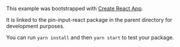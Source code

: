 This example was bootstrapped with [Create React App](https://github.com/facebook/create-react-app).

It is linked to the pin-input-react package in the parent directory for development purposes.

You can run `yarn install` and then `yarn start` to test your package.
